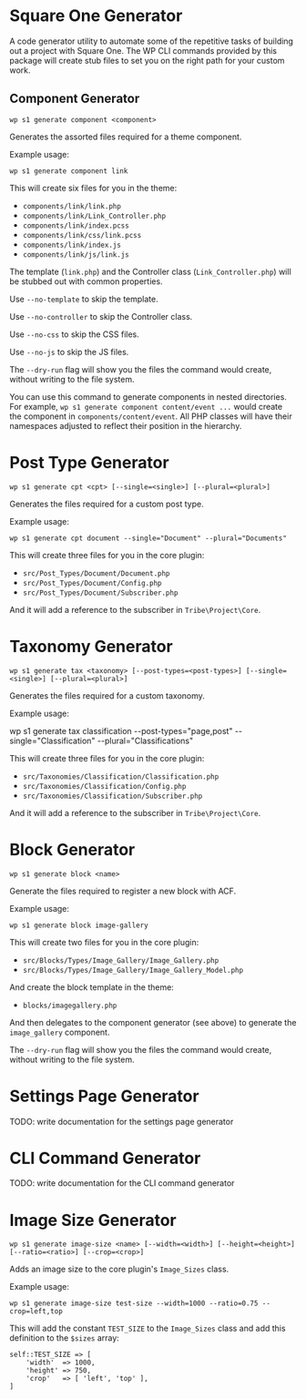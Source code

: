 # Square One Generator

A code generator utility to automate some of the repetitive tasks of building out a project
with Square One. The WP CLI commands provided by this package will create stub files to set
you on the right path for your custom work.

## Component Generator

```
wp s1 generate component <component>
```

Generates the assorted files required for a theme component.

Example usage:

```
wp s1 generate component link
```

This will create six files for you in the theme:

* `components/link/link.php`
* `components/link/Link_Controller.php`
* `components/link/index.pcss`
* `components/link/css/link.pcss`
* `components/link/index.js`
* `components/link/js/link.js`

The template (`link.php`) and the Controller class (`Link_Controller.php`) will be stubbed out with
common properties.

Use `--no-template` to skip the template.

Use `--no-controller` to skip the Controller class.

Use `--no-css` to skip the CSS files.

Use `--no-js` to skip the JS files.

The `--dry-run` flag will show you the files the command would create, without writing to the file system.

You can use this command to generate components in nested directories. For example,
`wp s1 generate component content/event ...` would create the component in `components/content/event`.
All PHP classes will have their namespaces adjusted to reflect their position in the hierarchy.

# Post Type Generator

```
wp s1 generate cpt <cpt> [--single=<single>] [--plural=<plural>]
```

Generates the files required for a custom post type.

Example usage:

```
wp s1 generate cpt document --single="Document" --plural="Documents"
```

This will create three files for you in the core plugin:

* `src/Post_Types/Document/Document.php`
* `src/Post_Types/Document/Config.php`
* `src/Post_Types/Document/Subscriber.php`

And it will add a reference to the subscriber in `Tribe\Project\Core`.

# Taxonomy Generator

```
wp s1 generate tax <taxonomy> [--post-types=<post-types>] [--single=<single>] [--plural=<plural>]
```

Generates the files required for a custom taxonomy.

Example usage:

wp s1 generate tax classification --post-types="page,post" --single="Classification" --plural="Classifications"


This will create three files for you in the core plugin:

* `src/Taxonomies/Classification/Classification.php`
* `src/Taxonomies/Classification/Config.php`
* `src/Taxonomies/Classification/Subscriber.php`

And it will add a reference to the subscriber in `Tribe\Project\Core`.

# Block Generator

```
wp s1 generate block <name>
```

Generate the files required to register a new block with ACF.

Example usage:

```
wp s1 generate block image-gallery
```

This will create two files for you in the core plugin:

* `src/Blocks/Types/Image_Gallery/Image_Gallery.php`
* `src/Blocks/Types/Image_Gallery/Image_Gallery_Model.php`

And create the block template in the theme:

* `blocks/imagegallery.php`

And then delegates to the component generator (see above) to generate
the `image_gallery` component.

The `--dry-run` flag will show you the files the command would create, without writing to the file system.

# Settings Page Generator

TODO: write documentation for the settings page generator

# CLI Command Generator

TODO: write documentation for the CLI command generator

# Image Size Generator

```
wp s1 generate image-size <name> [--width=<width>] [--height=<height>] [--ratio=<ratio>] [--crop=<crop>]
```

Adds an image size to the core plugin's `Image_Sizes` class.

Example usage:

```
wp s1 generate image-size test-size --width=1000 --ratio=0.75 --crop=left,top
```

This will add the constant `TEST_SIZE` to the `Image_Sizes` class and add this definition to the
`$sizes` array:

```
self::TEST_SIZE => [
	'width'  => 1000,
	'height' => 750,
	'crop'   => [ 'left', 'top' ],
]
```

